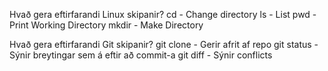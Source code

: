 Hvað gera eftirfarandi Linux skipanir?
cd - Change directory
ls - List
pwd - Print Working Directory
mkdir - Make Directory

Hvað gera eftirfarandi Git skipanir?
git clone - Gerir afrit af repo
git status - Sýnir breytingar sem á eftir að commit-a
git diff - Sýnir conflicts